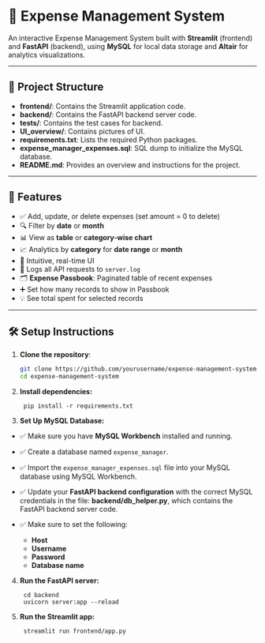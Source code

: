 # 💸 Expense Management System

An interactive Expense Management System built with **Streamlit** (frontend) and **FastAPI** (backend), using **MySQL** for local data storage and **Altair** for analytics visualizations.

---

## 📁 Project Structure

- **frontend/**: Contains the Streamlit application code.
- **backend/**: Contains the FastAPI backend server code.
- **tests/**: Contains the test cases for backend.
- **UI_overview/**: Contains pictures of UI.
- **requirements.txt**: Lists the required Python packages.
- **expense_manager_expenses.sql**: SQL dump to initialize the MySQL database.
- **README.md**: Provides an overview and instructions for the project.

---

## 🚀 Features

- ✅ Add, update, or delete expenses (set amount = 0 to delete)  
- 🔍 Filter by **date** or **month**  
- 📊 View as **table** or **category-wise chart**  
- 📈 Analytics by **category** for **date range** or **month**  
- 🧠 Intuitive, real-time UI  
- 📝 Logs all API requests to `server.log`  
- 🗂️ **Expense Passbook**: Paginated table of recent expenses  
- ➕ Set how many records to show in Passbook  
- 💡 See total spent for selected records  


---
## 🛠️ Setup Instructions

1. **Clone the repository**:
   ```bash
   git clone https://github.com/yourusername/expense-management-system.git
   cd expense-management-system
   ```
2. **Install dependencies:**   
   ```commandline
    pip install -r requirements.txt
   ```
3. **Set Up MySQL Database:**

- ✅ Make sure you have **MySQL Workbench** installed and running.
- ✅ Create a database named `expense_manager`.
- ✅ Import the `expense_manager_expenses.sql` file into your MySQL database using MySQL Workbench.
- ✅ Update your **FastAPI backend configuration** with the correct MySQL credentials in the file: **backend/db_helper.py**,
which contains the FastAPI backend server code.
- ✅ Make sure to set the following:

  - **Host**
  - **Username**
  - **Password**
  - **Database name**


4. **Run the FastAPI server:** 
   ```commandline
    cd backend
    uvicorn server:app --reload
   ```
5. **Run the Streamlit app:** 
   ```commandline
    streamlit run frontend/app.py
   ```
